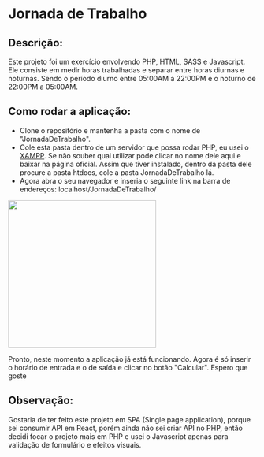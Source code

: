 <h1>Jornada de Trabalho</h1>

<h2>Descrição:</h2>
<p>Este projeto foi um exercício envolvendo PHP, HTML, SASS e Javascript. Ele consiste em medir horas trabalhadas e separar entre horas diurnas e noturnas. Sendo o período diurno entre 05:00AM a 22:00PM e o noturno de 22:00PM a 05:00AM.</p>
<h2>Como rodar a aplicação:</h2>
<ul>
  <li>Clone o repositório e mantenha a pasta com o nome de "JornadaDeTrabalho".</li>
  <li>Cole esta pasta dentro de um servidor que possa rodar PHP, eu usei o <a href="https://www.apachefriends.org/pt_br/index.html">XAMPP</a>. Se não souber qual utilizar pode clicar no nome dele aqui e baixar na página oficial. Assim que tiver instalado, dentro da pasta dele procure a pasta htdocs, cole a pasta JornadaDeTrabalho lá.</li>
   <li>Agora abra o seu navegador e inseria o seguinte link na barra de endereços: localhost/JornadaDeTrabalho/</li>
</ul>

<img height="300em" src="https://user-images.githubusercontent.com/104655361/212176689-66aa3401-4391-47ad-9576-0cfe08fd7145.gif">

<p>Pronto, neste momento a aplicação já está funcionando. Agora é só inserir o horário de entrada e o de saída e clicar no botão "Calcular". Espero que goste</p>

<h2>Observação:</h2>
<p>Gostaria de ter feito este projeto em SPA (Single page application), porque sei consumir API em React, porém ainda não sei criar API no PHP, então decidi focar o projeto mais em PHP e usei o Javascript apenas para validação de formulário e efeitos visuais.</p>

